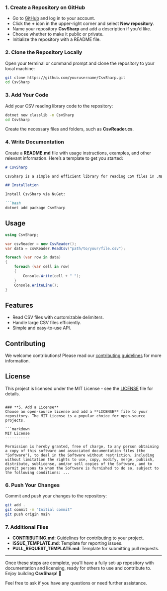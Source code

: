 ### **1. Create a Repository on GitHub**
- Go to [GitHub](https://github.com/) and log in to your account.
- Click the **+** icon in the upper-right corner and select **New repository**.
- Name your repository **CsvSharp** and add a description if you'd like.
- Choose whether to make it public or private.
- Initialize the repository with a README file.

### **2. Clone the Repository Locally**
Open your terminal or command prompt and clone the repository to your local machine:

```bash
git clone https://github.com/yourusername/CsvSharp.git
cd CsvSharp
```

### **3. Add Your Code**
Add your CSV reading library code to the repository:

```bash
dotnet new classlib -n CsvSharp
cd CsvSharp
```

Create the necessary files and folders, such as **CsvReader.cs**.

### **4. Write Documentation**
Create a **README.md** file with usage instructions, examples, and other relevant information. Here’s a template to get you started:

```markdown
# CsvSharp

CsvSharp is a simple and efficient library for reading CSV files in .NET.

## Installation

Install CsvSharp via NuGet:

```bash
dotnet add package CsvSharp
```

## Usage

```csharp
using CsvSharp;

var csvReader = new CsvReader();
var data = csvReader.ReadCsv("path/to/your/file.csv");

foreach (var row in data)
{
    foreach (var cell in row)
    {
        Console.Write(cell + " ");
    }
    Console.WriteLine();
}
```

## Features

- Read CSV files with customizable delimiters.
- Handle large CSV files efficiently.
- Simple and easy-to-use API.

## Contributing

We welcome contributions! Please read our [contributing guidelines](CONTRIBUTING.md) for more information.

## License

This project is licensed under the MIT License - see the [LICENSE](LICENSE) file for details.
```

### **5. Add a License**
Choose an open-source license and add a **LICENSE** file to your repository. The MIT License is a popular choice for open-source projects.

```markdown
MIT License
-----------

Permission is hereby granted, free of charge, to any person obtaining a copy of this software and associated documentation files (the "Software"), to deal in the Software without restriction, including without limitation the rights to use, copy, modify, merge, publish, distribute, sublicense, and/or sell copies of the Software, and to permit persons to whom the Software is furnished to do so, subject to the following conditions: ...
```

### **6. Push Your Changes**
Commit and push your changes to the repository:

```bash
git add .
git commit -m "Initial commit"
git push origin main
```

### **7. Additional Files**
- **CONTRIBUTING.md**: Guidelines for contributing to your project.
- **ISSUE_TEMPLATE.md**: Template for reporting issues.
- **PULL_REQUEST_TEMPLATE.md**: Template for submitting pull requests.

---

Once these steps are complete, you’ll have a fully set-up repository with documentation and licensing, ready for others to use and contribute to. Enjoy building **CsvSharp**! 🚀

Feel free to ask if you have any questions or need further assistance.